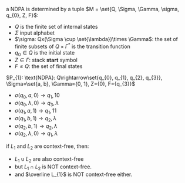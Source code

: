 a NDPA is determined by a tuple $M = \set{Q, \Sigma, \Gamma, \sigma, q_{0}, Z, F}$:
- $Q$ is the finite set of internal states
- $\Sigma$ input alphabet
- $\sigma: Qx(\Sigma \cup \set{\lambda})\times \Gamma$: the set of finite subsets of $Q \times \Gamma^{*}$ is the transition function
- $q_{0}\in Q$ is the initial state
- $Z \in \Gamma$: stack **start** symbol
- $F\leq Q$: the set of final states 

$P_{1}: \text{NDPA}: Q\rightarrow\set{q_{0}, q_{1}, q_{2}, q_{3}}, \Sigma=\set{a, b}, \Gamma={0, 1}, Z={0}, F={q_{3}}$
- $\sigma(q_{0}, a,0)\rightarrow q_{1},10$
- $\sigma(q_{0}, \lambda,0)\rightarrow q_{3},\lambda$
- $\sigma(q_{1}, a,1)\rightarrow q_{1},11$
- $\sigma(q_{1}, b,1)\rightarrow q_{2},\lambda$
- $\sigma(q_{2}, b,1)\rightarrow q_{2},\lambda$
- $\sigma(q_{2}, \lambda,0)\rightarrow q_{1},\lambda$

if $L_1$ and $L_2$ are context-free, then:
- $L_{1}\cup L_{2}$ are also context-free
- but $L_{1}\cap L_2$ is NOT context-free.
- and $\overline L_{1}$ is NOT context-free either.
